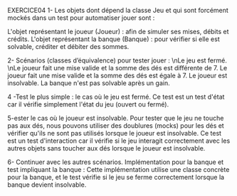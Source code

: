 EXERCICE04
1- Les objets dont dépend la classe Jeu et qui sont forcément mockés dans un test pour automatiser jouer sont :

L'objet représentant le joueur (Joueur) : afin de simuler ses mises, débits et crédits.
L'objet représentant la banque (Banque) : pour vérifier si elle est solvable, créditer et débiter des sommes.

2- Scénarios (classes d’équivalence) pour tester jouer :
\nLe jeu est fermé.
\nLe joueur fait une mise valide et la somme des dés est différente de 7.
Le joueur fait une mise valide et la somme des dés est égale à 7.
Le joueur est insolvable.
La banque n'est pas solvable après un gain.

4 -Test le plus simple : le cas où le jeu est fermé.
Ce test est un test d'état car il vérifie simplement l'état du jeu (ouvert ou fermé).

5-ester le cas où le joueur est insolvable.
Pour tester que le jeu ne touche pas aux dés, nous pouvons utiliser des doublures (mocks) pour les dés et vérifier qu'ils ne sont pas utilisés lorsque le joueur est insolvable.
Ce test est un test d'interaction car il vérifie si le jeu interagit correctement avec les autres objets sans toucher aux dés lorsque le joueur est insolvable.

6- Continuer avec les autres scénarios.
Implémentation pour la banque et test impliquant la banque :
Cette implémentation utilise une classe concrète pour la banque, et le test vérifie si le jeu se ferme correctement lorsque la banque devient insolvable.
